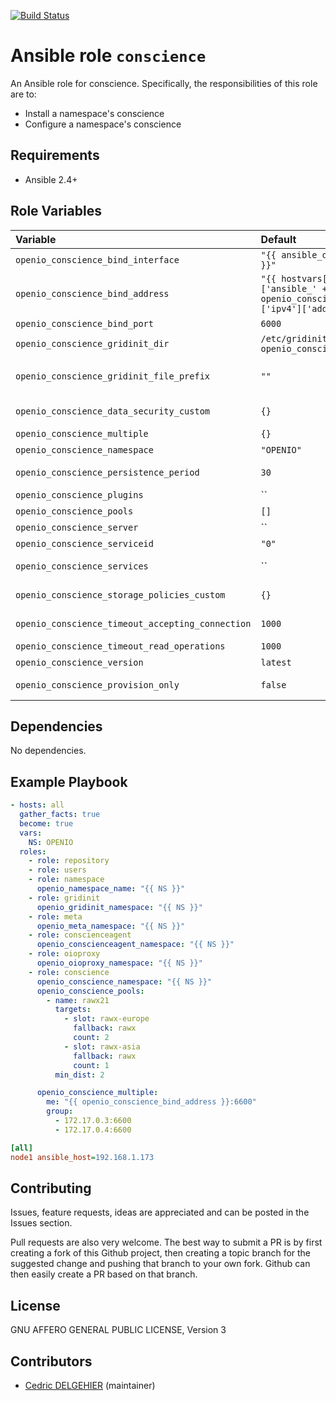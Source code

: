 [![Build Status](https://travis-ci.org/open-io/ansible-role-openio-conscience.svg?branch=master)](https://travis-ci.org/open-io/ansible-role-openio-conscience)
# Ansible role `conscience`

An Ansible role for conscience. Specifically, the responsibilities of this role are to:

- Install a namespace's conscience
- Configure a namespace's conscience

## Requirements

- Ansible 2.4+

## Role Variables


| Variable   | Default | Comments (type)  |
| :---       | :---    | :---             |
| `openio_conscience_bind_interface` | `"{{ ansible_default_ipv4.alias }}"` | Interface to use. |
| `openio_conscience_bind_address` | `"{{ hostvars[inventory_hostname]['ansible_' + openio_conscience_bind_interface]['ipv4']['address'] }}"` | Address IP to use |
| `openio_conscience_bind_port` | `6000` | Listening port |
| `openio_conscience_gridinit_dir` | `/etc/gridinit.d/{{ openio_conscience_namespace }}` | Path to copy the gridinit conf |
| `openio_conscience_gridinit_file_prefix` | `""` | Maybe set it to {{ openio_conscience_namespace }}- for old gridinit's style |
| `openio_conscience_data_security_custom` | `{}` | Dict of customized data security |
| `openio_conscience_multiple` | `{}` |  Dict of multiple consciences |
| `openio_conscience_namespace` | `"OPENIO"` | Namespace |
| `openio_conscience_persistence_period` | `30` | Time in second for score persistence |
| `openio_conscience_plugins` | `` | Conscience plugins |
| `openio_conscience_pools` | `[]` | Conscience pools |
| `openio_conscience_server` | `` | Conscience configuration |
| `openio_conscience_serviceid` | `"0"` | ID in gridinit |
| `openio_conscience_services` | `` | Dict of OpenIO services and its score formula |
| `openio_conscience_storage_policies_custom` | `{}` | Dict of customized storage policies |
| `openio_conscience_timeout_accepting_connection` | `1000` | Timeout for accepting connection |
| `openio_conscience_timeout_read_operations` | `1000` | Timeout for read connection |
| `openio_conscience_version` | `latest` | Install a specific version |
| `openio_conscience_provision_only` | `false` | Provision only, without restarting the services |

## Dependencies

No dependencies.

## Example Playbook

```yaml
- hosts: all
  gather_facts: true
  become: true
  vars:
    NS: OPENIO
  roles:
    - role: repository
    - role: users
    - role: namespace
      openio_namespace_name: "{{ NS }}"
    - role: gridinit
      openio_gridinit_namespace: "{{ NS }}"
    - role: meta
      openio_meta_namespace: "{{ NS }}"
    - role: conscienceagent
      openio_conscienceagent_namespace: "{{ NS }}"
    - role: oioproxy
      openio_oioproxy_namespace: "{{ NS }}"
    - role: conscience
      openio_conscience_namespace: "{{ NS }}"
      openio_conscience_pools:
        - name: rawx21
          targets:
            - slot: rawx-europe
              fallback: rawx
              count: 2
            - slot: rawx-asia
              fallback: rawx
              count: 1
          min_dist: 2

      openio_conscience_multiple:
        me: "{{ openio_conscience_bind_address }}:6600"
        group:
          - 172.17.0.3:6600
          - 172.17.0.4:6600

```


```ini
[all]
node1 ansible_host=192.168.1.173
```

## Contributing

Issues, feature requests, ideas are appreciated and can be posted in the Issues section.

Pull requests are also very welcome.
The best way to submit a PR is by first creating a fork of this Github project, then creating a topic branch for the suggested change and pushing that branch to your own fork.
Github can then easily create a PR based on that branch.

## License

GNU AFFERO GENERAL PUBLIC LICENSE, Version 3

## Contributors

- [Cedric DELGEHIER](https://github.com/cdelgehier) (maintainer)

